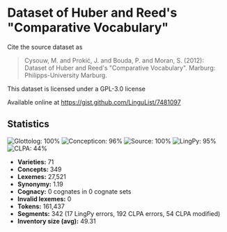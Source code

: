 # Dataset of Huber and Reed's "Comparative Vocabulary"

Cite the source dataset as

> Cysouw, M. and Prokić, J. and Bouda, P. and Moran, S. (2012): Dataset of Huber and Reed's "Comparative Vocabulary". Marburg: Philipps-University Marburg.

This dataset is licensed under a GPL-3.0 license

Available online at https://gist.github.com/LinguList/7481097

## Statistics
![Glottolog: 100%](https://img.shields.io/badge/Glottolog-100%25-brightgreen.svg "Glottolog: 100%") ![Concepticon: 96%](https://img.shields.io/badge/Concepticon-96%25-green.svg "Concepticon: 96%") ![Source: 100%](https://img.shields.io/badge/Source-100%25-brightgreen.svg "Source: 100%") ![LingPy: 95%](https://img.shields.io/badge/LingPy-95%25-green.svg "LingPy: 95%") ![CLPA: 44%](https://img.shields.io/badge/CLPA-44%25-red.svg "CLPA: 44%")

- **Varieties:** 71
- **Concepts:** 349
- **Lexemes:** 27,521
- **Synonymy:** 1.19
- **Cognacy:** 0 cognates in 0 cognate sets
- **Invalid lexemes:** 0
- **Tokens:** 161,437
- **Segments:** 342 (17 LingPy errors, 192 CLPA errors, 54 CLPA modified)
- **Inventory size (avg):** 49.31